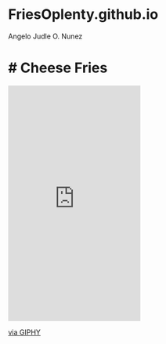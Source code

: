 # FriesOplenty.github.io
Angelo Judle O. Nunez
# # Cheese Fries
<iframe src="https://giphy.com/embed/0r3RvW5jN4WobV816C" width="270" height="480" frameBorder="0" class="giphy-embed" allowFullScreen></iframe><p><a href="https://giphy.com/gifs/frittenwerk-hungry-pommes-fritten-0r3RvW5jN4WobV816C">via GIPHY</a></p>
